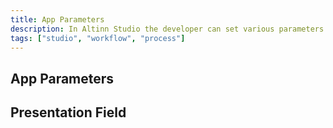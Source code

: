 ```yaml
---
title: App Parameters
description: In Altinn Studio the developer can set various parameters for the app
tags: ["studio", "workflow", "process"]
---
```




## App Parameters



## Presentation Field














